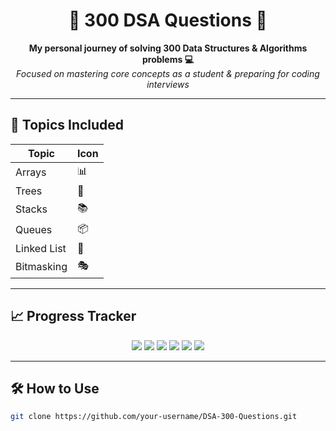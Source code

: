<h1 align="center">🚀 300 DSA Questions 🚀</h1>
<p align="center">
  <b>My personal journey of solving 300 Data Structures & Algorithms problems 💻</b><br>
  <i>Focused on mastering core concepts as a student & preparing for coding interviews</i>
</p>

---

## 📂 Topics Included  

<div align="center">

| Topic | Icon |
|-------|------|
| Arrays | 📊 |
| Trees | 🌳 |
| Stacks | 📚 |
| Queues | 📦 |
| Linked List | 🔗 |
| Bitmasking | 🎭 |

</div>

---

## 📈 Progress Tracker  

<p align="center">
  <img src="https://img.shields.io/badge/Arrays-0%2F50-blue?style=for-the-badge" />
  <img src="https://img.shields.io/badge/Trees-0%2F60-green?style=for-the-badge" />
  <img src="https://img.shields.io/badge/Stacks-0%2F40-orange?style=for-the-badge" />
  <img src="https://img.shields.io/badge/Queues-0%2F40-yellow?style=for-the-badge" />
  <img src="https://img.shields.io/badge/Linked_List-0%2F60-purple?style=for-the-badge" />
  <img src="https://img.shields.io/badge/Bitmasking-0%2F50-red?style=for-the-badge" />
</p>

---

## 🛠️ How to Use  

```bash
git clone https://github.com/your-username/DSA-300-Questions.git
